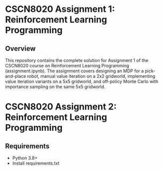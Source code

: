 # CSCN8020 Assignment 1: Reinforcement Learning Programming

## Overview
This repository contains the complete solution for Assignment 1 of the CSCN8020 course on Reinforcement Learning Programming (assignment.ipynb). The assignment covers designing an MDP for a pick-and-place robot, manual value iteration on a 2x2 gridworld, implementing value iteration variants on a 5x5 gridworld, and off-policy Monte Carlo with importance sampling on the same 5x5 gridworld.

# CSCN8020 Assignment 2: Reinforcement Learning Programming


## Requirements
- Python 3.8+
- Install requirements.txt 





